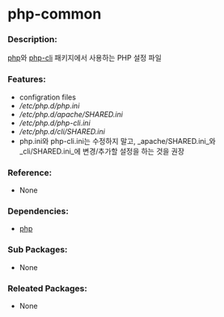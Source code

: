 # php-common

### Description:

[php](pkg-base-php.md)와 [php-cli](pkg-base-php-cli) 패키지에서 사용하는 PHP 설정 파일

### Features:
* configration files
 * _/etc/php.d/php.ini_
 * _/etc/php.d/apache/SHARED.ini_
 * _/etc/php.d/php-cli.ini_
 * _/etc/php.d/cli/SHARED.ini_
* php.ini와 php-cli.ini는 수정하지 말고, _apache/SHARED.ini_와 _cli/SHARED.ini_에 변경/추가할 설정을 하는 것을 권장

### Reference:
* None

### Dependencies:
* [php](pkg-base-php.md)

### Sub Packages:
* None

### Releated Packages:
* None
